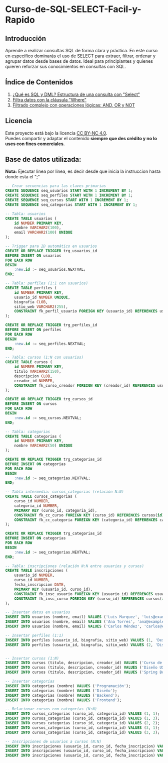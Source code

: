# Curso-de-SQL-SELECT-Facil-y-Rapido

## Introducción
Aprende a realizar consultas SQL de forma clara y práctica. En este curso en específico dominarás el uso de SELECT para extraer, filtrar, ordenar y agrupar datos desde bases de datos. Ideal para principiantes y quienes quieren reforzar sus conocimientos en consultas con SQL.

## Índice de Contenidos

1. [¿Qué es SQL y DML? Estructura de una consulta con "Select"](¿Que%20es%20SQL%20y%20DML%3F%20Estructura%20de%20una%20consulta%20con%20Select.md)
2. [Filtra datos con la cláusula "Where"](Filtra%20datos%20con%20la%20clausula%20Where.md)
2. [Filtrado complejo con operaciones lógicas: AND, OR y NOT](Filtrado%20complejo%20con%20operaciones%20lógicas:%20AND,%20OR%20y%20NOT.md)

## Licencia
Este proyecto está bajo la licencia [CC BY-NC 4.0](https://creativecommons.org/licenses/by-nc/4.0/).  
Puedes compartir y adaptar el contenido **siempre que des crédito y no lo uses con fines comerciales**.

## Base de datos utilizada:
**Nota:** Ejecutar linea por linea, es decir desde que inicia la instruccion hasta donde esta el ";"
```sql
-- Crear secuencias para las claves primarias
CREATE SEQUENCE seq_usuarios START WITH 1 INCREMENT BY 1;
CREATE SEQUENCE seq_perfiles START WITH 1 INCREMENT BY 1;
CREATE SEQUENCE seq_cursos START WITH 1 INCREMENT BY 1;
CREATE SEQUENCE seq_categorias START WITH 1 INCREMENT BY 1;

-- Tabla: usuarios
CREATE TABLE usuarios (
    id NUMBER PRIMARY KEY,
    nombre VARCHAR2(100),
    email VARCHAR2(100) UNIQUE
);

-- Trigger para ID automático en usuarios
CREATE OR REPLACE TRIGGER trg_usuarios_id
BEFORE INSERT ON usuarios
FOR EACH ROW
BEGIN
    :new.id := seq_usuarios.NEXTVAL;
END;

-- Tabla: perfiles (1:1 con usuarios)
CREATE TABLE perfiles (
    id NUMBER PRIMARY KEY,
    usuario_id NUMBER UNIQUE,
    biografia CLOB,
    sitio_web VARCHAR2(255),
    CONSTRAINT fk_perfil_usuario FOREIGN KEY (usuario_id) REFERENCES usuarios(id)
);

CREATE OR REPLACE TRIGGER trg_perfiles_id
BEFORE INSERT ON perfiles
FOR EACH ROW
BEGIN
    :new.id := seq_perfiles.NEXTVAL;
END;

-- Tabla: cursos (1:N con usuarios)
CREATE TABLE cursos (
    id NUMBER PRIMARY KEY,
    titulo VARCHAR2(150),
    descripcion CLOB,
    creador_id NUMBER,
    CONSTRAINT fk_curso_creador FOREIGN KEY (creador_id) REFERENCES usuarios(id)
);

CREATE OR REPLACE TRIGGER trg_cursos_id
BEFORE INSERT ON cursos
FOR EACH ROW
BEGIN
    :new.id := seq_cursos.NEXTVAL;
END;

-- Tabla: categorias
CREATE TABLE categorias (
    id NUMBER PRIMARY KEY,
    nombre VARCHAR2(50) UNIQUE
);

CREATE OR REPLACE TRIGGER trg_categorias_id
BEFORE INSERT ON categorias
FOR EACH ROW
BEGIN
    :new.id := seq_categorias.NEXTVAL;
END;

-- Tabla intermedia: cursos_categorias (relación N:N)
CREATE TABLE cursos_categorias (
    curso_id NUMBER,
    categoria_id NUMBER,
    PRIMARY KEY (curso_id, categoria_id),
    CONSTRAINT fk_cc_curso FOREIGN KEY (curso_id) REFERENCES cursos(id),
    CONSTRAINT fk_cc_categoria FOREIGN KEY (categoria_id) REFERENCES categorias(id)
);

CREATE OR REPLACE TRIGGER trg_categorias_id
BEFORE INSERT ON categorias
FOR EACH ROW
BEGIN
    :new.id := seq_categorias.NEXTVAL;
END;

-- Tabla: inscripciones (relación N:N entre usuarios y cursos)
CREATE TABLE inscripciones (
    usuario_id NUMBER,
    curso_id NUMBER,
    fecha_inscripcion DATE,
    PRIMARY KEY (usuario_id, curso_id),
    CONSTRAINT fk_insc_usuario FOREIGN KEY (usuario_id) REFERENCES usuarios(id),
    CONSTRAINT fk_insc_curso FOREIGN KEY (curso_id) REFERENCES cursos(id)
);

-- Insertar datos en usuarios
INSERT INTO usuarios (nombre, email) VALUES ('Luis Marquez', 'luis@example.com');
INSERT INTO usuarios (nombre, email) VALUES ('Ana Torres', 'ana@example.com');
INSERT INTO usuarios (nombre, email) VALUES ('Carlos Méndez', 'carlos@example.com');

-- Insertar perfiles (1:1)
INSERT INTO perfiles (usuario_id, biografia, sitio_web) VALUES (1, 'Desarrollador fullstack', 'https://luis.dev');
INSERT INTO perfiles (usuario_id, biografia, sitio_web) VALUES (2, 'Diseñadora gráfica', 'https://anaart.com');


-- Insertar cursos (1:N)
INSERT INTO cursos (titulo, descripcion, creador_id) VALUES ('Curso de SQL Básico', 'Aprende a consultar bases de datos.', 1);
INSERT INTO cursos (titulo, descripcion, creador_id) VALUES ('Diseño UX/UI', 'Principios del diseño centrado en el usuario.', 2);
INSERT INTO cursos (titulo, descripcion, creador_id) VALUES ('Spring Boot Avanzado', 'Desarrollo backend con Java y Spring.', 1);

-- Insertar categorías
INSERT INTO categorias (nombre) VALUES ('Programación');
INSERT INTO categorias (nombre) VALUES ('Diseño');
INSERT INTO categorias (nombre) VALUES ('Backend');
INSERT INTO categorias (nombre) VALUES ('Frontend');

-- Relacionar cursos con categorías (N:N)
INSERT INTO cursos_categorias (curso_id, categoria_id) VALUES (1, 1);
INSERT INTO cursos_categorias (curso_id, categoria_id) VALUES (1, 3);
INSERT INTO cursos_categorias (curso_id, categoria_id) VALUES (2, 2);
INSERT INTO cursos_categorias (curso_id, categoria_id) VALUES (3, 1);
INSERT INTO cursos_categorias (curso_id, categoria_id) VALUES (3, 3);

-- Inscripciones de usuarios a cursos (N:N)
INSERT INTO inscripciones (usuario_id, curso_id, fecha_inscripcion) VALUES (2, 1, TO_DATE('2025-06-01', 'YYYY-MM-DD') );
INSERT INTO inscripciones (usuario_id, curso_id, fecha_inscripcion) VALUES (3, 1, TO_DATE('2025-06-02', 'YYYY-MM-DD'));
INSERT INTO inscripciones (usuario_id, curso_id, fecha_inscripcion) VALUES (3, 2, TO_DATE('2025-06-03', 'YYYY-MM-DD'));
```